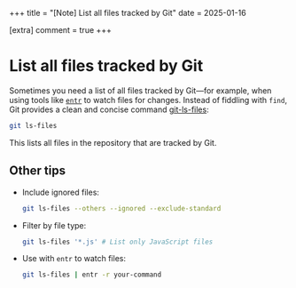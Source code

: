 +++
title = "[Note] List all files tracked by Git"
date = 2025-01-16

[extra]
comment = true
+++

# List all files tracked by Git

Sometimes you need a list of all files tracked by Git—for example, when using tools like [`entr`](http://eradman.com/entrproject/) to watch files for changes. Instead of fiddling with `find`, Git provides a clean and concise command [git-ls-files](https://git-scm.com/docs/git-ls-files):

```bash
git ls-files
```

This lists all files in the repository that are tracked by Git.

## Other tips

- Include ignored files:

    ```bash
    git ls-files --others --ignored --exclude-standard
    ```

- Filter by file type:

    ```bash
    git ls-files '*.js' # List only JavaScript files
    ```

- Use with `entr` to watch files:
    ```bash
    git ls-files | entr -r your-command
    ```
